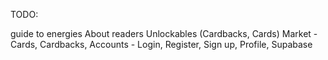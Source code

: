 TODO:

guide to energies
About readers
Unlockables (Cardbacks, Cards)
Market - Cards, Cardbacks, 
Accounts - Login, Register, Sign up, Profile, Supabase
